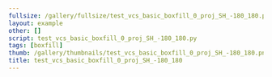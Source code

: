 ```yaml
---
fullsize: /gallery/fullsize/test_vcs_basic_boxfill_0_proj_SH_-180_180.png
layout: example
other: []
script: test_vcs_basic_boxfill_0_proj_SH_-180_180.py
tags: [boxfill]
thumb: /gallery/thumbnails/test_vcs_basic_boxfill_0_proj_SH_-180_180.png
title: test_vcs_basic_boxfill_0_proj_SH_-180_180
---
```

